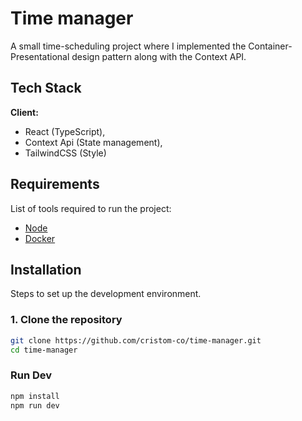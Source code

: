 # Time manager

A small time-scheduling project where I implemented the Container-Presentational design pattern along with the Context API.


## Tech Stack

**Client:** 
- React (TypeScript), 
- Context Api (State management), 
- TailwindCSS (Style)

## Requirements

List of tools required to run the project:

- [Node](https://nodejs.org/en/download/package-manager/current)
- [Docker](https://docs.docker.com/get-docker/)

## Installation

Steps to set up the development environment.

### 1. Clone the repository

```bash
git clone https://github.com/cristom-co/time-manager.git
cd time-manager
```

### Run Dev
```bash
npm install
npm run dev
```